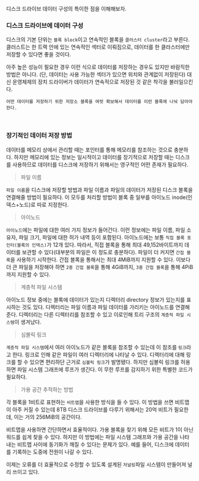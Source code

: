 디스크 드라이브 데이터 구성의 특이한 점을 이해해보자.

### 디스크 드라이브에 데이터 구성
디스크의 기본 단위는 `블록 block`이고 연속적인 블록을 `클러스터 cluster`라고 부른다. 클러스트는 한 트랙 안에 있는 연속적인 섹터로 이뤄짐으로, 데이터를 한 클라스터에만 저장할 수 있다면 좋을 것이다.

아주 높은 성능이 필요한 경우 이런 식으로 데이터를 저장하는 경우도 있지만 바람직한 방법은 아니다. (단, 데이터는 사용 가능한 섹터가 있으면 위치와 관계없이 저장된다) 대신 운영체제의 장치 드라이버가 데이터가 연속적으로 저장된 것 같은 착각을 불러일으킨다.

```
어떤 데이터를 저장하기 위한 저장소 블록을 여럿 확보해서 데이터를 이런 블록에 나눠 담아야 한다.
```

<br>

### 장기적인 데이터 저장 방법
데이터를 메모리 상에서 관리할 때는 포인터를 통해 메모리를 참조하는 것으로 충분하다. 하지만 메모리에 있는 정보는 일시적이고 데이터를 장기적으로 저장할 때는 디스크를 사용하므로 데이터를 디스크에 저장하기 위해서는 영구적인 어떤 존재가 필요하다.

> 파일 이름

`파일 이름`을 디스크에 저장할 방법과 파일 이름과 파일의 데이터가 저장된 디스크 블록을 연결해줄 방법이 필요하다. 이 모두를 처리할 방법이 블록 중 일부를 아이노드 inode(인덱스+노드)로 따로 지정한다. 

> 아이노드

`아이노드`에는 파일에 대한 여러 가지 정보가 들어간다. 이런 정보에는 파일 이름, 파일 소유자, 파일 크기, 파일에 대한 허가 내역 등이 포함된다. 아이노드에는 보통 `직접 블록 포인터(블록의 인덱스)`가 12개 있다. 따라서, 직접 블록을 통해 최대 49,152바이트까지 데이터를 보관할 수 있다(대부분의 파일은 이 정도로 충분하다). 파일이 더 커지면 `간접 블록`을 사용하기 시작한다. 간접 블록을 통해서는 최대 4MiB까지 지원할 수 있다. 이보다 더 큰 파일을 저장해야 하면 `2중 간접 블록`을 통해 4GiB까지, `3중 간접 블록`을 통해 4PiB까지 지원할 수 있다.

> 계층적 파일 시스템

아이노드 정보 중에는 블록에 데이터가 있는지 디렉터리 directory 정보가 있는지를 표시하는 것도 있다. 디렉터리는 파일 이름과 파일 데이터를 가리키는 아이노드를 연결해준다. 디렉터리는 다른 디렉터리를 참조할 수 있고 이로인해 트리 구조의 `계층적 파일 시스템`이 생겨났다.

> 심볼릭 링크

`계층적 파일 시스템`에서 여러 아이노드가 같은 블록을 참조할 수 있는데 이 참조를 `링크`라고 한다. 링크로 인해 같은 파일이 여러 디렉터리에 나타날 수 있다. 디렉터리에 대해 링크를 할 수 있으면 편리하단 근거로 `심볼릭 링크`가 발명됐다. 하지만 심볼릭 링크를 허용하면 파일 시스템 그래프에 루프가 생긴다. 이 무한 루프를 감지하기 위한 특별한 코드가 필요하다.

> 가용 공간 추적하는 방법

각 블록을 1비트로 표현하는 `비트맵`을 사용한 방식을 들 수 있다. 이 방법을 쓰면 비트맵이 아주 커질 수 있는데 8TB 디스크 드라이브를 다루기 위해서는 20억 비트가 필요한데, 이는 거의 256MiB의 공간이다.

비트맵을 사용하면 간단하면서 효율적이다. 가용 블록을 찾기 위해 모든 비트가 1이 아닌 워드를 쉽게 찾을 수 있다. 하지만 이 방법에는 파일 시스템 그래프와 가용 공간을 나타내는 비트맵 사이에 동기화가 깨질 수 있다는 문제가 있다. 예를 들어, 디스크에 데이터를 기록하는 도중에 전원이 나갈 수 있다.

이제는 오류를 더 효율적으로 수정할 수 있도록 설계된 `저널링`파일 시스템이 만들어져 널리 쓰이고 있다.